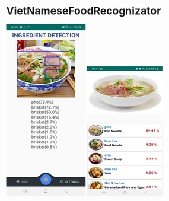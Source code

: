 # VietNameseFoodRecognizator
![INGREDIENT DETECT](https://github.com/LittleKai/VietNameseFoodRecognizator/blob/main/received_1981802552271939.png)
![VIETNAMESE FOOD CLASSFICATION](https://github.com/LittleKai/VietNameseFoodRecognizator/blob/main/received_674442134837302.png)
